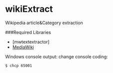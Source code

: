 # wikiExtract
Wikipedia article&amp;Category extraction

###Required Libraries
- [mwtextextractor]
- [MediaWiki]


Windows console output: change console coding:
```sh
$ chcp 65001
```
[WikiExtractor]: <https://github.com/danmichaelo/mwtextextractor>
[MediaWiki]: <http://pythonhosted.org/mediawiki-utilities/index.html>
